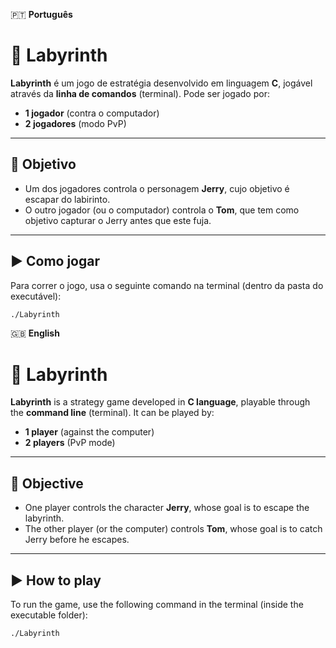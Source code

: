 🇵🇹 **Português**

# 🧩 Labyrinth

**Labyrinth** é um jogo de estratégia desenvolvido em linguagem **C**, jogável através da **linha de comandos** (terminal). Pode ser jogado por:

- **1 jogador** (contra o computador)
- **2 jogadores** (modo PvP)

---

## 🎯 Objetivo

- Um dos jogadores controla o personagem **Jerry**, cujo objetivo é escapar do labirinto.
- O outro jogador (ou o computador) controla o **Tom**, que tem como objetivo capturar o Jerry antes que este fuja.

---

## ▶️ Como jogar

Para correr o jogo, usa o seguinte comando na terminal (dentro da pasta do executável):

```bash
./Labyrinth
```

🇬🇧 **English**

# 🧩 Labyrinth

**Labyrinth** is a strategy game developed in **C language**, playable through the **command line** (terminal). It can be played by:

- **1 player** (against the computer)  
- **2 players** (PvP mode)

---

## 🎯 Objective

- One player controls the character **Jerry**, whose goal is to escape the labyrinth.  
- The other player (or the computer) controls **Tom**, whose goal is to catch Jerry before he escapes.

---

## ▶️ How to play

To run the game, use the following command in the terminal (inside the executable folder):

```bash
./Labyrinth
